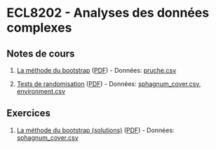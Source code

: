 # ECL8202 - Analyses des données complexes

## Notes de cours

1. [La méthode du bootstrap](notes_cours/01-Bootstrap.html) ([PDF](notes_cours/01-Bootstrap.pdf)) - Données: [pruche.csv](donnees/pruche.csv)

2. [Tests de randomisation](notes_cours/02-Tests_randomisation.html) ([PDF](notes_cours/02-Tests_randomisation.pdf)) - Données: [sphagnum_cover.csv](donnees/sphagnum_cover.csv), [environment.csv](donnees/environment.csv)


## Exercices

1. [La méthode du bootstrap (solutions)](labos/01R-Bootstrap.html) ([PDF](labos/01-Bootstrap.pdf)) - Données: [sphagnum_cover.csv](donnees/sphagnum_cover.csv)
